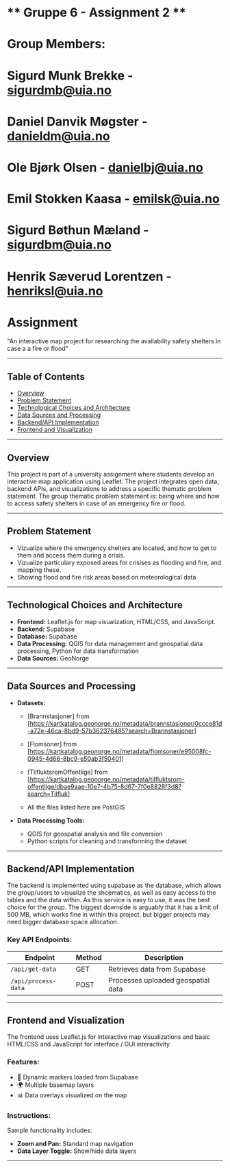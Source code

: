 # ** Gruppe 6 - Assignment 2 **

# Group Members:
# Sigurd Munk Brekke - sigurdmb@uia.no
# Daniel Danvik Møgster - danieldm@uia.no
# Ole Bjørk Olsen - danielbj@uia.no
# Emil Stokken Kaasa - emilsk@uia.no
# Sigurd Bøthun Mæland - sigurdbm@uia.no
# Henrik Sæverud Lorentzen - henriksl@uia.no

# Assignment
"An interactive map project for researching the availability safety shelters in case a a fire or flood" 

---

## **Table of Contents**

- [Overview](#overview)
- [Problem Statement](#problem-statement)
- [Technological Choices and Architecture](#technological-choices-and-architecture)
- [Data Sources and Processing](#data-sources-and-processing)
- [Backend/API Implementation](#backend-api-implementation)
- [Frontend and Visualization](#frontend-and-visualization)

---

## **Overview**

This project is part of a university assignment where students develop an interactive map application using Leaflet. The project integrates open data, backend APIs, and visualizations to address a specific thematic problem statement. The group thematic problem statement is: being where and how to access safety shelters in case of an emergency fire or flood.

---

## **Problem Statement**

- Vizualize where the emergency shelters are located, and how    to get to them and access them during a crisis.
- Vizualize particulary exposed areas for crisises as flooding and fire, and mapping these. 
- Showing flood and fire risk areas based on meteorological data

---

## **Technological Choices and Architecture**

- **Frontend:** Leaflet.js for map visualization, HTML/CSS, and JavaScript.
- **Backend:** Supabase
- **Database:** Supabase
- **Data Processing:** QGIS for data management and geospatial data processing, Python for data transformation
- **Data Sources:** GeoNorge

---

## **Data Sources and Processing**

- **Datasets:**
    - [Brannstasjoner] from [https://kartkatalog.geonorge.no/metadata/brannstasjoner/0ccce81d-a72e-46ca-8bd9-57b362376485?search=Brannstasjoner]

    - [Flomsoner] from [https://kartkatalog.geonorge.no/metadata/flomsoner/e95008fc-0945-4d66-8bc9-e50ab3f50401]
    
    - [TilfluktsromOffentlige] from [https://kartkatalog.geonorge.no/metadata/tilfluktsrom-offentlige/dbae9aae-10e7-4b75-8d67-7f0e8828f3d8?search=Tilfluk]

    - All the files listed here are PostGIS

- **Data Processing Tools:**
    - QGIS for geospatial analysis and file conversion
    - Python scripts for cleaning and transforming the dataset


---

## **Backend/API Implementation**

The backend is implemented using supabase as the database, which allows the group/users to visualize the shcematics, as well as easy access to the tables and the data within. As this service is easy to use, it was the best choice for the group. The biggest downside is arguably that it has a limit of 500 MB, which works fine in within this project, but bigger projects may need bigger database space allocation. 

### **Key API Endpoints:**

|Endpoint|Method|Description|
|---|---|---|
|`/api/get-data`|GET|Retrieves data from Supabase|
|`/api/process-data`|POST|Processes uploaded geospatial data|

---

## **Frontend and Visualization**

The frontend uses Leaflet.js for interactive map visualizations and basic HTML/CSS and JavaScript for interface / GUI interactivity

### **Features:**

- 📍 Dynamic markers loaded from Supabase
- 🌍 Multiple basemap layers
- 📊 Data overlays visualized on the map

### **Instructions:**

 
Sample functionality includes:

- **Zoom and Pan:** Standard map navigation
- **Data Layer Toggle:** Show/hide data layers


---

